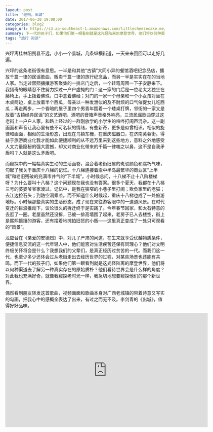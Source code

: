 ```yaml
---
layout: post
title: "老街，出城"
date: 2017-06-30 19:00:00
categories: blog2
image_url: https://s3.ap-southeast-1.amazonaws.com/littlecheesecake.me/blog-post/blog2/archive/35590596513_21ab918217_o.jpg
summary: 下一代的孩子们，如果他们第一眼看到就是这光怪陆离的摩登世界，他们将以何种渠道去了解另一种真实存在的原始质朴？他们看待世界会是什么样的角度？对此我也充满好奇，就像我窥探老时光一样，我急切地想要窥探他们的那个新世界
tags: "旅行 阅读"
---
```


兴坪离桂林阳朔县不远，小小一个县城，几条纵横街道，一天来来回回可以走好几遍。

兴坪的这条老街很有意思。一半是和其他“古镇”大同小异的餐馆酒吧纪念品店，播放千篇一律的民谣歌曲，贩卖千篇一律的旅行纪念品，而另一半是实实在在的当地人家。当走过熙熙攘攘游客聚集的一排店门之后，一个转弯周围一下子安静来下。我猎奇的眼睛忍不住努力探过一户户虚掩的门：这一家的门后是一位老太太独坐在藤椅上，手上拨着佛珠，口中念着佛经；对门的一家一个母亲和一个小女孩对坐在木桌两边，桌上放着半个西瓜，母亲以一种发泄似的及不耐烦的口气催促女儿吃西瓜；再走两步，一个昏暗的屋子里四个男青年围着一个矮桌打牌，邻街的一家又是放着“古镇经典民谣”的文艺酒吧，酒吧的音箱声音格外响亮，三流民谣歌曲穿过这老街上一户户人家，和路上经过的一群刚放学的小学生的喧哗打闹声混杂。这一副画面和声音让我心里有些不可名状的情绪，有些新奇，更多是似曾相识。相似的旋律和画面，相似的生活形态，出现在乌镇东栅，在重庆磁器口，在济南芙蓉街。得益于旅游商业化我才能如此便捷顺利的从不远万里来到这些地方，意料之外地感受人文力量隐秘的强大震撼，却又对商业化带来的千篇一律嗤之以鼻，这不是自我矛盾吗？人就是这么矛盾吧。

而窥探中的一幅幅真实生动的生活画卷，混合着老街旧屋的斑驳颜色和腐朽气味，勾起了我关于重庆十八梯的记忆。十八梯连接着渝中半岛最繁华的商业区“上半城”和老旧残破的充满市井气的“下半城”。小时候总问，十八梯不止十八阶楼梯呀？为什么要叫十八梯？这个问题现在我也没有答案。很多个夏天，我都在十八梯三号的婆婆爷爷家渡过。记忆中，是我在狭窄的小巷子里打闹；欺负家里的老猫；去江边捡石头；到防空洞乘凉。而不知道什么时候起，重庆十八梯也成了一处旅游地标。小时候那些真实的生活形态，成了现在来往游客眼中的一道道风景。在时代变迁的巨浪推动下，议论很久的拆迁终于是实践了。今年春节回家，和太石特意的去逛了一圈。老屋虽然还没拆，已被一排高墙围了起来，老房子已人去楼空，街上是熙熙攘攘的游客，还有摆着地摊拍旧货的小贩——这里真正变成了一处只可观看的“风景”。

龙应台在《亲爱的安德烈》中，对儿子严肃的问道，在生来就享受优越物质条件，便捷信息交流的这一代年轻人中，他们能否对生活疾苦还保有同理心？他们对文明终极关怀将会是什么？我想我们的父辈们，是真正经历过贫苦的一代。而我们这一代，也至少多少还体会过从老街走出去经历世界的过程，对某些场景也还能有共鸣。而下一代的孩子们，如果他们第一眼看到就是这光怪陆离的摩登世界，他们将以何种渠道去了解另一种真实存在的原始质朴？他们看待世界会是什么样的角度？对此我也充满好奇，就像我窥探老时光一样，我急切地想要窥探他们的那个新世界。

偶然看到朋友转发这首歌曲，视频画面和歌曲本身对广西老城镇的带着诗意又写实的勾画，把我心中的感概全表达了出来，有过之而无不及。李剑青的《出城》，值得好好品味。

<div class="video-container">
    <iframe class="video-frame"  width="640" height="360" src="https://www.youtube.com/embed/Exps12ZtGQo?rel=0&autoplay=0&showinfo=0&controls=0" frameborder="0" allowfullscreen></iframe>
</div>
